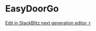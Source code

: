 # EasyDoorGo

[Edit in StackBlitz next generation editor ⚡️](https://stackblitz.com/~/github.com/Mortyfly/EasyDoorGo)